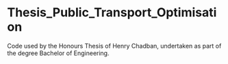 # Thesis_Public_Transport_Optimisation

Code used by the Honours Thesis of Henry Chadban, undertaken as part of the degree Bachelor of Engineering.


